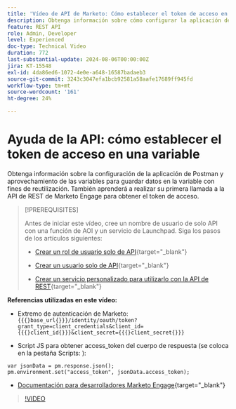 ```yaml
---
title: 'Vídeo de API de Marketo: Cómo establecer el token de acceso en una variable'
description: Obtenga información sobre cómo configurar la aplicación de Postman y cómo aprovechar las variables para guardar datos en la variable con fines de reutilización.
feature: REST API
role: Admin, Developer
level: Experienced
doc-type: Technical Video
duration: 772
last-substantial-update: 2024-08-06T00:00:00Z
jira: KT-15548
exl-id: 4da86ed6-1072-4e0e-a648-16587badaeb3
source-git-commit: 3243c3047efa1bcb92581a58aafe17689ff945fd
workflow-type: tm+mt
source-wordcount: '161'
ht-degree: 24%

---
```


# Ayuda de la API: cómo establecer el token de acceso en una variable

Obtenga información sobre la configuración de la aplicación de Postman y aprovechamiento de las variables para guardar datos en la variable con fines de reutilización. También aprenderá a realizar su primera llamada a la API de REST de Marketo Engage para obtener el token de acceso.

>[!PREREQUISITES]
>
>Antes de iniciar este vídeo, cree un nombre de usuario de solo API con una función de AOI y un servicio de Launchpad. Siga los pasos de los artículos siguientes:
>
>* [Crear un rol de usuario solo de API](https://experienceleague.adobe.com/en/docs/marketo/using/product-docs/administration/users-and-roles/create-an-api-only-user-role){target="_blank"}
>
>* [Crear un usuario solo de API](https://experienceleague.adobe.com/en/docs/marketo/using/product-docs/administration/users-and-roles/create-an-api-only-user){target="_blank"}
>
>* [Crear un servicio personalizado para utilizarlo con la API de REST](https://experienceleague.adobe.com/en/docs/marketo/using/product-docs/administration/additional-integrations/create-a-custom-service-for-use-with-rest-api){target="_blank"}

**Referencias utilizadas en este vídeo:**

* Extremo de autenticación de Marketo: `{{{}base_url{}}}/identity/oauth/token?grant_type=client_credentials&client_id={{{}client_id{}}}&client_secret={{{}client_secret{}}}`

* Script JS para obtener access_token del cuerpo de respuesta (se coloca en la pestaña Scripts: ):

```
var jsonData = pm.response.json();
pm.environment.set("access_token", jsonData.access_token);
```

* [Documentación para desarrolladores Marketo Engage](https://experienceleague.adobe.com/en/docs/marketo-developer/marketo/rest/authentication){target="_blank"}

>[!VIDEO](https://video.tv.adobe.com/v/3429275/?learn=on)
